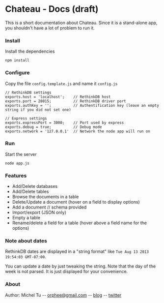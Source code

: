 # Chateau - Docs (draft)

This is a short documentation about Chateau.
Since it is a stand-alone app, you shouldn't have a lot of problem to run it.

### Install
Install the dependencies
```
npm install
```

### Configure
Copy the file `config.template.js` and name it `config.js`

```
// RethinkDB settings
exports.host = 'localhost';    // RethinkDB host
exports.port = 28015;          // RethinkDB driver port
exports.authKey = '';          // Authentification key (leave an empty string if you did not set one)

// Express settings
exports.expressPort = 3000;    // Port used by express
exports.debug = true;          // Debug mode
exports.network = '127.0.0.1'  // Network the node app will run on
```

### Run
Start the server
```
node app.js
```

### Features
- Add/Delete databases
- Add/Delete tables
- Browse the documents in a table
- Delete/Update a document (hover on a field to display options)
- Add a document // schema provided
- Import/export (JSON only)
- Empty a table
- Rename/delete a field for a table (hover above a field name for the options)


### Note about dates
RethinkDB dates are displayed in a "string format" like `Tue Aug 13 2013 19:54:03 GMT-07:00`.

You can update a date by just tweaking the string. Note that the day of the week is not parsed. It is just displayed for your convenience.


### About
Author: Michel Tu -- orphee@gmail.com -- [blog](http://blog.justonepixel.com) -- [twitter](https://twitter.com/neumino)
